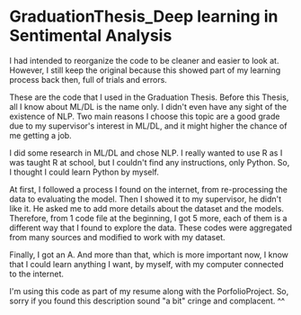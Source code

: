 # GraduationThesis_Deep learning in Sentimental Analysis
I had intended to reorganize the code to be cleaner and easier to look at. 
However, I still keep the original because this showed part of my learning process back then, full of trials and errors.

These are the code that I used in the Graduation Thesis.
Before this Thesis, all I know about ML/DL is the name only.
I didn't even have any sight of the existence of NLP.
Two main reasons I choose this topic are a good grade due to my supervisor's interest in ML/DL, and it might higher the chance of me getting a job.

I did some research in ML/DL and chose NLP.
I really wanted to use R as I was taught R at school, but I couldn't find any instructions, only Python.
So, I thought I could learn Python by myself.

At first, I followed a process I found on the internet, from re-processing the data to evaluating the model.
Then I showed it to my supervisor, he didn't like it. He asked me to add more details about the dataset and the models.
Therefore, from 1 code file at the beginning, I got 5 more, each of them is a different way that I found to explore the data.
These codes were aggregated from many sources and modified to work with my dataset.

Finally, I got an A.
And more than that, which is more important now, I know that I could learn anything I want, by myself, with my computer connected to the internet.

I'm using this code as part of my resume along with the PorfolioProject. So, sorry if you found this description sound "a bit" cringe and complacent. ^^
